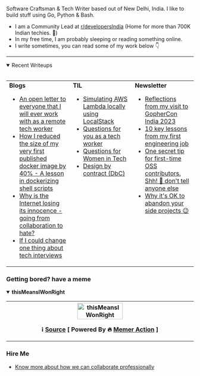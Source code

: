 
<div>
  <p>Software Craftsman & Tech Writer based out of New Delhi, India. I like to build stuff using Go, Python & Bash.</p>
  <ul>
    <li>I am a Community Lead at <a href="https://reddit.com/r/developersIndia">r/developersIndia</a> (Home for more than 700K Indian techies. 🚀)</li>
    <li>In my free time, I am probably sleeping or reading something online.</li>
    <li>I write sometimes, you can read some of my work below 👇</li>
  </ul>
</div>


---


<details open>
  <summary>Recent Writeups <br><br></summary>
  <table>
    <tr>
<td valign="top" width="34%"><b>Blogs</b><ul><li><a title="Sharing insights on my work style as a remote software engineer, detailing my expectations, communication style, engineering work, initiatives and more." href="https://bhupesh.me/open-letter-remote-tech-worker">An open letter to everyone that I will ever work with as a remote tech worker</a></li><li><a title="My learnings from publishing my first ever Dockerfile for ugit (a shell script based tool to undo git command) and writing the most optimized dockerfile for it." href="https://bhupesh.me/publishing-my-first-ever-dockerfile-optimization-ugit">How I reduced the size of my very first published docker image by 40% - A lesson in dockerizing shell scripts</a></li><li><a title="Just sharing some feelings on how I feel about the rising hate culture on the internet" href="https://bhupesh.me/why-is-internet-lossing-its-innocence-from-collaboratio-to-hate">Why is the Internet losing its innocence - going from collaboration to hate?</a></li><li><a title="If I had some magical powers to change one thing about interview experience for software engineering roles" href="https://bhupesh.me/if-i-could-change-one-thing-about-tech-interviews">If I could change one thing about tech interviews</a></li></ul></td><td valign="top" width="33%"><b>TIL</b>
<ul><li><a href="https://til.bhupesh.me/devops/simulating-aws-lambda-localstack">Simulating AWS Lambda locally using LocalStack</a></li><li><a href="https://til.bhupesh.me/people/questions-for-you-tech-worker">Questions for you as a tech worker</a></li><li><a href="https://til.bhupesh.me/community-building/questions-for-women-in-tech">Questions for Women in Tech</a></li><li><a href="https://til.bhupesh.me/software-design/design-by-contract">Design by contract (DbC)</a></li></ul></td><td valign="top" width="33%"><b>Newsletter</b>
<ul><li><a href="https://buttondown.com/bhupesh/archive/reflections-from-my-visit-to-gophercon-india-2023/">Reflections from my visit to GopherCon India 2023</a></li><li><a href="https://buttondown.com/bhupesh/archive/10-key-lessons-from-my-first-engineering-job/">10 key lessons from my first engineering job</a></li><li><a href="https://buttondown.com/bhupesh/archive/one-secret-tip-for-first-time-oss-contributors/">One secret tip for first-time OSS contributors. Shh! 🤫 don't tell anyone else</a></li><li><a href="https://buttondown.com/bhupesh/archive/why-its-ok-to-abandon-your-side-projects/">Why it's OK to abandon your side projects 😉</a></li></ul></td></tr></table></details>

### Getting bored? have a meme 

<details open><summary><b>thisMeansIWonRight</b></summary>

<table>
<tr>
<th valign="top" width="50%">
<img title="Memes here update every 24hrs, come back tommorrow for new meme ;)" alt="thisMeansIWonRight" src="https://i.redd.it/elio1up8k7od1.png" height="50%"><br>
<p><strong>ℹ️ <a href="https://www.reddit.com/r/ProgrammerHumor/comments/1feepql/thismeansiwonright/">Source</a> [ Powered By 🔥 <a href="https://github.com/Bhupesh-V/memer-action">Memer Action</a> ]</strong></p>
</th>
</tr>
</table>
</details>
</ul></td>

### Hire Me

- [Know more about how we can collaborate professionally](https://bhupesh.me/hire)

